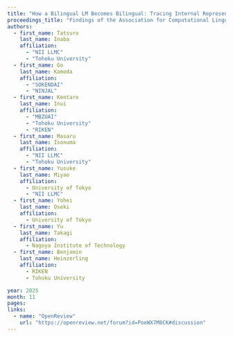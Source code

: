 ```yaml
---
title: "How a Bilingual LM Becomes Bilingual: Tracing Internal Representations with Sparse Autoencoders"
proceedings_title: "Findings of the Association for Computational Linguistics: EMNLP 2025"
authors:
  - first_name: Tatsuro
    last_name: Inaba
    affiliation:
      - "NII LLMC"
      - "Tohoku University"
  - first_name: Go
    last_name: Kamoda
    affiliation:
      - "SOKENDAI"
      - "NINJAL"
  - first_name: Kentaro
    last_name: Inui
    affiliation:
      - "MBZUAI"
      - "Tohoku University"
      - "RIKEN"
  - first_name: Masaru
    last_name: Isonuma
    affiliation:
      - "NII LLMC"
      - "Tohoku University"
  - first_name: Yusuke
    last_name: Miyao
    affiliation:
      - University of Tokyo
      - "NII LLMC"
  - first_name: Yohei
    last_name: Oseki
    affiliation:
      - University of Tokyo
  - first_name: Yu
    last_name: Takagi
    affiliation:
      - Nagoya Institute of Technology
  - first_name: Benjamin
    last_name: Heinzerling
    affiliation:
      - RIKEN
      - Tohoku University

year: 2025
month: 11
pages: 
links:
  - name: "OpenReview"
    url: "https://openreview.net/forum?id=PoeWX7M8CK#discussion"
---
```


